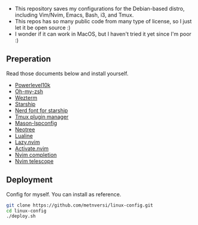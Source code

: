 - This repository saves my configurations for the Debian-based distro, including Vim/Nvim, Emacs, Bash, i3, and Tmux.
- This repos has so many public code from many type of license, so I just let it be open source :)
- I wonder if it can work in MacOS, but I haven't tried it yet since I'm poor :)

## Preperation
Read those documents below and install yourself.
- [Powerlevel10k](https://github.com/romkatv/powerlevel10k.git)
- [Oh-my-zsh](https://github.com/ohmyzsh/ohmyzsh.git)
- [Wezterm](https://wezfurlong.org/wezterm/installation.html)
- [Starship](https://github.com/starship/starship.git)
- [Nerd font for starship](https://www.nerdfonts.com/font-downloads)
- [Tmux plugin manager](https://github.com/tmux-plugins/tpm.git)
- [Mason-lspconfig](https://github.com/williamboman/mason-lspconfig.nvim.git)
- [Neotree](https://github.com/nvim-neo-tree/neo-tree.nvim.git)
- [Lualine](https://github.com/nvim-lualine/lualine.nvim.git)
- [Lazy.nvim](https://lazy.folke.io/)
- [Activate.nvim](https://github.com/roobert/activate.nvim)
- [Nvim completion](https://github.com/hrsh7th/nvim-cmp)
- [Nvim telescope](https://github.com/nvim-telescope/telescope.nvim)

## Deployment
Config for myself. You can install as reference.
```Bash
git clone https://github.com/metnversi/linux-config.git
cd linux-config
./deploy.sh
```

